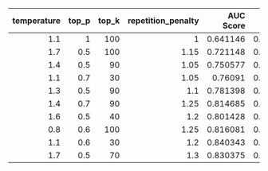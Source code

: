 |   temperature |   top_p |   top_k |   repetition_penalty |   AUC Score |   pAUC Score |   AP Score |
|--------------:|--------:|--------:|---------------------:|------------:|-------------:|-----------:|
|           1.1 |     1   |     100 |                 1    |    0.641146 |     0.487179 | 0.00114387 |
|           1.7 |     0.5 |     100 |                 1.15 |    0.721148 |     0.487179 | 0.00149705 |
|           1.4 |     0.5 |      90 |                 1.05 |    0.750577 |     0.487179 | 0.00164695 |
|           1.1 |     0.7 |      30 |                 1.05 |    0.76091  |     0.487179 | 0.00177027 |
|           1.3 |     0.5 |      90 |                 1.1  |    0.781398 |     0.487179 | 0.00197494 |
|           1.4 |     0.7 |      90 |                 1.25 |    0.814685 |     0.487179 | 0.00254888 |
|           1.6 |     0.5 |      40 |                 1.2  |    0.801428 |     0.487179 | 0.00268823 |
|           0.8 |     0.6 |     100 |                 1.25 |    0.816081 |     0.487179 | 0.00288541 |
|           1.1 |     0.6 |      30 |                 1.2  |    0.840343 |     0.487179 | 0.00327493 |
|           1.7 |     0.5 |      70 |                 1.3  |    0.830375 |     0.487179 | 0.00388479 |